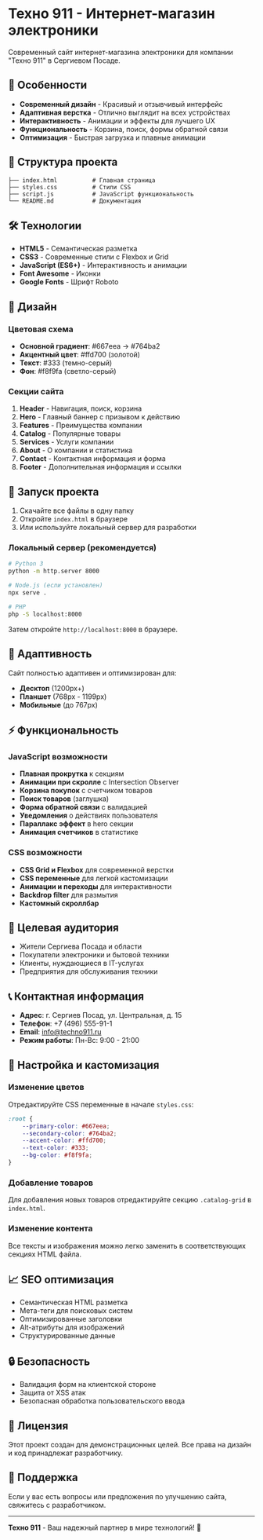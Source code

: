 # Техно 911 - Интернет-магазин электроники

Современный сайт интернет-магазина электроники для компании "Техно 911" в Сергиевом Посаде.

## 🚀 Особенности

- **Современный дизайн** - Красивый и отзывчивый интерфейс
- **Адаптивная верстка** - Отлично выглядит на всех устройствах
- **Интерактивность** - Анимации и эффекты для лучшего UX
- **Функциональность** - Корзина, поиск, формы обратной связи
- **Оптимизация** - Быстрая загрузка и плавные анимации

## 📁 Структура проекта

```
├── index.html          # Главная страница
├── styles.css          # Стили CSS
├── script.js           # JavaScript функциональность
└── README.md           # Документация
```

## 🛠 Технологии

- **HTML5** - Семантическая разметка
- **CSS3** - Современные стили с Flexbox и Grid
- **JavaScript (ES6+)** - Интерактивность и анимации
- **Font Awesome** - Иконки
- **Google Fonts** - Шрифт Roboto

## 🎨 Дизайн

### Цветовая схема
- **Основной градиент**: #667eea → #764ba2
- **Акцентный цвет**: #ffd700 (золотой)
- **Текст**: #333 (темно-серый)
- **Фон**: #f8f9fa (светло-серый)

### Секции сайта
1. **Header** - Навигация, поиск, корзина
2. **Hero** - Главный баннер с призывом к действию
3. **Features** - Преимущества компании
4. **Catalog** - Популярные товары
5. **Services** - Услуги компании
6. **About** - О компании и статистика
7. **Contact** - Контактная информация и форма
8. **Footer** - Дополнительная информация и ссылки

## 🚀 Запуск проекта

1. Скачайте все файлы в одну папку
2. Откройте `index.html` в браузере
3. Или используйте локальный сервер для разработки

### Локальный сервер (рекомендуется)

```bash
# Python 3
python -m http.server 8000

# Node.js (если установлен)
npx serve .

# PHP
php -S localhost:8000
```

Затем откройте `http://localhost:8000` в браузере.

## 📱 Адаптивность

Сайт полностью адаптивен и оптимизирован для:
- **Десктоп** (1200px+)
- **Планшет** (768px - 1199px)
- **Мобильные** (до 767px)

## ⚡ Функциональность

### JavaScript возможности
- **Плавная прокрутка** к секциям
- **Анимации при скролле** с Intersection Observer
- **Корзина покупок** с счетчиком товаров
- **Поиск товаров** (заглушка)
- **Форма обратной связи** с валидацией
- **Уведомления** о действиях пользователя
- **Параллакс эффект** в hero секции
- **Анимация счетчиков** в статистике

### CSS возможности
- **CSS Grid и Flexbox** для современной верстки
- **CSS переменные** для легкой кастомизации
- **Анимации и переходы** для интерактивности
- **Backdrop filter** для размытия
- **Кастомный скроллбар**

## 🎯 Целевая аудитория

- Жители Сергиева Посада и области
- Покупатели электроники и бытовой техники
- Клиенты, нуждающиеся в IT-услугах
- Предприятия для обслуживания техники

## 📞 Контактная информация

- **Адрес**: г. Сергиев Посад, ул. Центральная, д. 15
- **Телефон**: +7 (496) 555-91-1
- **Email**: info@techno911.ru
- **Режим работы**: Пн-Вс: 9:00 - 21:00

## 🔧 Настройка и кастомизация

### Изменение цветов
Отредактируйте CSS переменные в начале `styles.css`:

```css
:root {
    --primary-color: #667eea;
    --secondary-color: #764ba2;
    --accent-color: #ffd700;
    --text-color: #333;
    --bg-color: #f8f9fa;
}
```

### Добавление товаров
Для добавления новых товаров отредактируйте секцию `.catalog-grid` в `index.html`.

### Изменение контента
Все тексты и изображения можно легко заменить в соответствующих секциях HTML файла.

## 📈 SEO оптимизация

- Семантическая HTML разметка
- Мета-теги для поисковых систем
- Оптимизированные заголовки
- Alt-атрибуты для изображений
- Структурированные данные

## 🔒 Безопасность

- Валидация форм на клиентской стороне
- Защита от XSS атак
- Безопасная обработка пользовательского ввода

## 📄 Лицензия

Этот проект создан для демонстрационных целей. Все права на дизайн и код принадлежат разработчику.

## 🤝 Поддержка

Если у вас есть вопросы или предложения по улучшению сайта, свяжитесь с разработчиком.

---

**Техно 911** - Ваш надежный партнер в мире технологий! 🚀 
